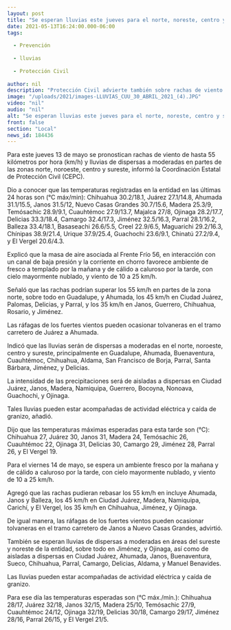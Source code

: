 ```yaml
---
layout: post
title: "Se esperan lluvias este jueves para el norte, noreste, centro y sureste del estado"
date: 2021-05-13T16:24:00.000-06:00
tags:
  
  - Prevención
  
  - lluvias
  
  - Protección Civil
  
author: nil
description: "Protección Civil advierte también sobre rachas de viento de hasta 55 km/h y tolvaneras en los tramos carreteros Juárez-Ahumada y Janos-Nuevo Casas Grandes"
image: "/uploads/2021/images-LLUVIAS_CUU_30_ABRIL_2021_(4).JPG"
video: "nil"
audio: "nil"
alt: "Se esperan lluvias este jueves para el norte, noreste, centro y sureste del estado"
front: false
section: "Local"
news_id: 184436
---
```


Para este jueves 13 de mayo se pronostican rachas de viento de hasta 55 kilómetros por hora (km/h) y lluvias de dispersas a moderadas en partes de las zonas norte, noroeste, centro y sureste, informó la Coordinación Estatal de Protección Civil (CEPC).

 

Dio a conocer que las temperaturas registradas en la entidad en las últimas 24 horas son (°C máx/min): Chihuahua 30.2/18.1, Juárez 27.1/14.8, Ahumada 31.1/15.5, Janos 31.5/12, Nuevo Casas Grandes 30.7/15.6, Madera 25.3/9, Temósachic 28.9/9.1, Cuauhtémoc 27.9/13.7, Majalca 27/8, Ojinaga 28.2/17.7, Delicias 33.3/18.4, Camargo 32.4/17.3, Jiménez 32.5/16.3, Parral 28.1/16.2, Balleza 33.4/18.1, Basaseachi 26.6/5.5, Creel 22.9/6.5, Maguarichi 29.2/16.3, Chínipas 38.9/21.4, Urique 37.9/25.4, Guachochi 23.6/9.1, Chinatú 27.2/9.4, y El Vergel 20.6/4.3.

 

Explicó que la masa de aire asociada al Frente Frío 56, en interacción con un canal de baja presión y la corriente en chorro favorece ambiente de fresco a templado por la mañana y de cálido a caluroso por la tarde, con cielo mayormente nublado, y viento de 10 a 25 km/h.

 

Señaló que las rachas podrían superar los 55 km/h en partes de la zona norte, sobre todo en Guadalupe, y Ahumada, los 45 km/h en Ciudad Juárez, Palomas, Delicias, y Parral, y los 35 km/h en Janos, Guerrero, Chihuahua, Rosario, y Jiménez.

 

Las ráfagas de los fuertes vientos pueden ocasionar tolvaneras en el tramo carretero de Juárez a Ahumada.

 

Indicó que las lluvias serán de dispersas a moderadas en el norte, noroeste, centro y sureste, principalmente en Guadalupe, Ahumada, Buenaventura, Cuauhtémoc, Chihuahua, Aldama, San Francisco de Borja, Parral, Santa Bárbara, Jiménez, y Delicias.

 

La intensidad de las precipitaciones será de aisladas a dispersas en Ciudad Juárez, Janos, Madera, Namiquipa, Guerrero, Bocoyna, Nonoava, Guachochi, y Ojinaga.

 

Tales lluvias pueden estar acompañadas de actividad eléctrica y caída de granizo, añadió.

 

Dijo que las temperaturas máximas esperadas para esta tarde son (°C): Chihuahua 27, Juárez 30, Janos 31, Madera 24, Temósachic 26, Cuauhtémoc 22, Ojinaga 31, Delicias 30, Camargo 29, Jiménez 28, Parral 26, y El Vergel 19.

 

Para el viernes 14 de mayo, se espera un ambiente fresco por la mañana y de cálido a caluroso por la tarde, con cielo mayormente nublado, y viento de 10 a 25 km/h.

 

Agregó que las rachas pudieran rebasar los 55 km/h en incluye Ahumada, Janos y Balleza, los 45 km/h en Ciudad Juárez, Madera, Namiquipa, Carichí, y El Vergel, los 35 km/h en Chihuahua, Jiménez, y Ojinaga.

 

De igual manera, las ráfagas de los fuertes vientos pueden ocasionar tolvaneras en el tramo carretero de Janos a Nuevo Casas Grandes, advirtió.

 

También se esperan lluvias de dispersas a moderadas en áreas del sureste y noreste de la entidad, sobre todo en Jiménez, y Ojinaga, así como de aisladas a dispersas en Ciudad Juárez, Ahumada, Janos, Buenaventura, Sueco, Chihuahua, Parral, Camargo, Delicias, Aldama, y Manuel Benavides.

 

Las lluvias pueden estar acompañadas de actividad eléctrica y caída de granizo.

 

Para ese día las temperaturas esperadas son (°C máx./mín.): Chihuahua 28/17, Juárez 32/18, Janos 32/15, Madera 25/10, Temósachic 27/9, Cuauhtémoc 24/12, Ojinaga 32/19, Delicias 30/18, Camargo 29/17, Jiménez 28/16, Parral 26/15, y El Vergel 21/5.